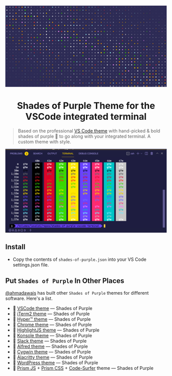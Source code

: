 ![Shades-of-Purple Theme for VS Code](wallpaper.png)


<h1 align="center">Shades of Purple Theme for the VSCode integrated terminal</h1>

> Based on the professional [VS Code theme](https://github.com/ahmadawais/shades-of-purple-vscode) with hand-picked & bold shades of purple 💜 to go along with your integrated terminal. A custom theme with style.

![](screen-shot.png)


## Install

- Copy the contents of `shades-of-purple.json` into your VS Code settings.json file.


## Put `Shades of Purple` In Other Places

[@ahmadawais](https://github.com/ahmadawais/) has built other `Shades of Purple` themes for different software. Here's a list.

- 🦄 [VSCode theme](https://github.com/ahmadawais/shades-of-purple-vscode) — Shades of Purple
- 🦄 [iTerm2 theme](https://github.com/ahmadawais/shades-of-purple-iterm2) — Shades of Purple
- 🦄 [Hyper™ theme](https://github.com/ahmadawais/shades-of-purple-hyper) — Shades of Purple
- 🦄 [Chrome theme](https://chrome.google.com/webstore/detail/ljeonhoonibcofjepiphcekbihoiaife) — Shades of Purple
- 🦄 [HighlightJS theme](https://github.com/ahmadawais/Shades-of-Purple-HighlightJS) — Shades of Purple
- 🦄 [Konsole theme](https://github.com/ahmadawais/shades-of-purple-konsole) — Shades of Purple
- 🦄 [Slack theme](https://github.com/ahmadawais/shades-of-purple-slack) — Shades of Purple
- 🦄 [Alfred theme](https://github.com/ahmadawais/shades-of-purple-alfred) — Shades of Purple
- 🦄 [Cygwin theme](https://github.com/ahmadawais/Shades-of-Purple-Cygwin) — Shades of Purple
- 🦄 [Alacritty theme](https://github.com/ahmadawais/shades-of-purple-alacritty) — Shades of Purple
- 🦄 [WordPress theme](https://ahmadawais.com/shades-of-purple-wordpress/) — Shades of Purple
- 🦄 [Prism JS](https://github.com/FormidableLabs/prism-react-renderer/blob/master/src/themes/shadesOfPurple.js) + [Prism CSS](https://codepen.io/ahmadawais/pen/mgjRRr?editors=0100#0) + [Code-Surfer](https://github.com/pomber/code-surfer#themes) theme — Shades of Purple
